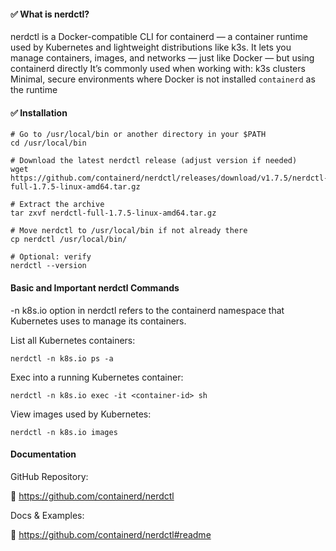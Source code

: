 #### ✅ What is nerdctl?
nerdctl is a Docker-compatible CLI for containerd — a container runtime used by Kubernetes and lightweight distributions like k3s. It lets you manage containers, images, and networks — just like Docker — but using containerd directly
It’s commonly used when working with:
k3s clusters
Minimal, secure environments where Docker is not installed
`containerd` as the runtime

#### ✅ Installation
```
# Go to /usr/local/bin or another directory in your $PATH
cd /usr/local/bin

# Download the latest nerdctl release (adjust version if needed)
wget https://github.com/containerd/nerdctl/releases/download/v1.7.5/nerdctl-full-1.7.5-linux-amd64.tar.gz

# Extract the archive
tar zxvf nerdctl-full-1.7.5-linux-amd64.tar.gz

# Move nerdctl to /usr/local/bin if not already there
cp nerdctl /usr/local/bin/

# Optional: verify
nerdctl --version
```

#### Basic and Important nerdctl Commands

-n k8s.io option in nerdctl refers to the containerd namespace that Kubernetes uses to manage its containers.

List all Kubernetes containers:
```
nerdctl -n k8s.io ps -a
```
Exec into a running Kubernetes container:
```
nerdctl -n k8s.io exec -it <container-id> sh
```
View images used by Kubernetes:
```
nerdctl -n k8s.io images
```

#### Documentation

GitHub Repository:

🔗 https://github.com/containerd/nerdctl

Docs & Examples:

🔗 https://github.com/containerd/nerdctl#readme






